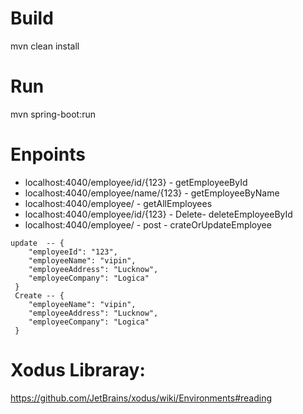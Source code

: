 # Build
mvn clean install

# Run
mvn spring-boot:run

# Enpoints
* localhost:4040/employee/id/{123} - getEmployeeById
* localhost:4040/employee/name/{123} - getEmployeeByName
* localhost:4040/employee/ - getAllEmployees
* localhost:4040/employee/id/{123} - Delete- deleteEmployeeById
* localhost:4040/employee/ - post - crateOrUpdateEmployee
``` 
update  -- {
    "employeeId": "123",
    "employeeName": "vipin",
    "employeeAddress": "Lucknow",
    "employeeCompany": "Logica"
 }
 Create -- {
    "employeeName": "vipin",
    "employeeAddress": "Lucknow",
    "employeeCompany": "Logica"
 }
 ```
# Xodus Libraray:
https://github.com/JetBrains/xodus/wiki/Environments#reading
 
